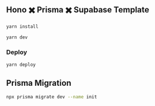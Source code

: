 ## Hono ✖️ Prisma ✖️ Supabase Template

```bash
yarn install

yarn dev
```

### Deploy

```bash
yarn deploy
```

## Prisma Migration

```bash
npx prisma migrate dev --name init
```
